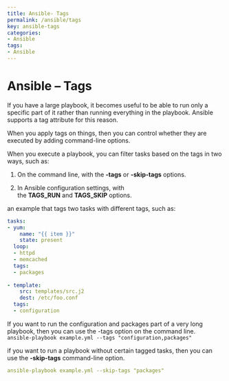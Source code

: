 ```yaml
---
title: Ansible- Tags
permalink: /ansible/tags
key: ansible-tags
categories:
- Ansible
tags:
- Ansible
---
```



Ansible – Tags
==============

If you have a large playbook, it becomes useful to be able to run only a
specific part of it rather than running everything in the playbook. Ansible
supports a tag attribute for this reason.

When you apply tags on things, then you can control whether they are executed by
adding command-line options.

When you execute a playbook, you can filter tasks based on the tags in two ways,
such as:

1.  On the command line, with the **-tags** or **-skip-tags** options.

2.  In Ansible configuration settings, with
    the **TAGS_RUN** and **TAGS_SKIP** options.

an example that tags two tasks with different tags, such as:
```yaml
tasks:  
- yum:  
    name: "{{ item }}"  
    state: present  
  loop:  
  - httpd  
  - memcached  
  tags:  
  - packages  
  
- template:  
    src: templates/src.j2  
    dest: /etc/foo.conf  
  tags:  
  - configuration
```


If you want to run the configuration and packages part of a very long playbook,
then you can use the -tags option on the command line.  
`ansible-playbook example.yml --tags "configuration,packages"  `

if you want to run a playbook without certain tagged tasks, then you can use
the **-skip-tags** command-line option.  
```yaml
ansible-playbook example.yml --skip-tags "packages"
```

